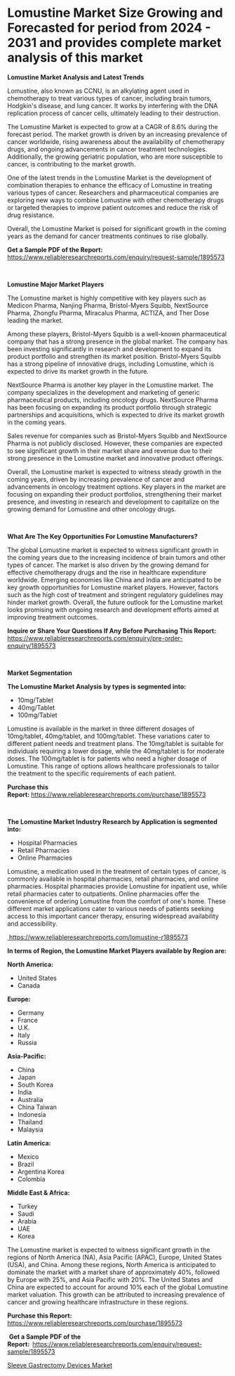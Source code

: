 <p><h1>Lomustine Market Size Growing and Forecasted for period from 2024 - 2031 and provides complete market analysis of this market</h1></p><p><strong>Lomustine Market Analysis and Latest Trends</strong></p>
<p><p>Lomustine, also known as CCNU, is an alkylating agent used in chemotherapy to treat various types of cancer, including brain tumors, Hodgkin's disease, and lung cancer. It works by interfering with the DNA replication process of cancer cells, ultimately leading to their destruction.</p><p>The Lomustine Market is expected to grow at a CAGR of 8.6% during the forecast period. The market growth is driven by an increasing prevalence of cancer worldwide, rising awareness about the availability of chemotherapy drugs, and ongoing advancements in cancer treatment technologies. Additionally, the growing geriatric population, who are more susceptible to cancer, is contributing to the market growth.</p><p>One of the latest trends in the Lomustine Market is the development of combination therapies to enhance the efficacy of Lomustine in treating various types of cancer. Researchers and pharmaceutical companies are exploring new ways to combine Lomustine with other chemotherapy drugs or targeted therapies to improve patient outcomes and reduce the risk of drug resistance.</p><p>Overall, the Lomustine Market is poised for significant growth in the coming years as the demand for cancer treatments continues to rise globally.</p></p>
<p><strong>Get a Sample PDF of the Report:&nbsp;</strong> <a href="https://www.reliableresearchreports.com/enquiry/request-sample/1895573">https://www.reliableresearchreports.com/enquiry/request-sample/1895573</a></p>
<p>&nbsp;</p>
<p><strong>Lomustine Major Market Players</strong></p>
<p><p>The Lomustine market is highly competitive with key players such as Medicon Pharma, Nanjing Pharma, Bristol-Myers Squibb, NextSource Pharma, Zhongfu Pharma, Miracalus Pharma, ACTIZA, and Ther Dose leading the market. </p><p>Among these players, Bristol-Myers Squibb is a well-known pharmaceutical company that has a strong presence in the global market. The company has been investing significantly in research and development to expand its product portfolio and strengthen its market position. Bristol-Myers Squibb has a strong pipeline of innovative drugs, including Lomustine, which is expected to drive its market growth in the future.</p><p>NextSource Pharma is another key player in the Lomustine market. The company specializes in the development and marketing of generic pharmaceutical products, including oncology drugs. NextSource Pharma has been focusing on expanding its product portfolio through strategic partnerships and acquisitions, which is expected to drive its market growth in the coming years.</p><p>Sales revenue for companies such as Bristol-Myers Squibb and NextSource Pharma is not publicly disclosed. However, these companies are expected to see significant growth in their market share and revenue due to their strong presence in the Lomustine market and innovative product offerings.</p><p>Overall, the Lomustine market is expected to witness steady growth in the coming years, driven by increasing prevalence of cancer and advancements in oncology treatment options. Key players in the market are focusing on expanding their product portfolios, strengthening their market presence, and investing in research and development to capitalize on the growing demand for Lomustine and other oncology drugs.</p></p>
<p>&nbsp;</p>
<p><strong>What Are The Key Opportunities For Lomustine Manufacturers?</strong></p>
<p><p>The global Lomustine market is expected to witness significant growth in the coming years due to the increasing incidence of brain tumors and other types of cancer. The market is also driven by the growing demand for effective chemotherapy drugs and the rise in healthcare expenditure worldwide. Emerging economies like China and India are anticipated to be key growth opportunities for Lomustine market players. However, factors such as the high cost of treatment and stringent regulatory guidelines may hinder market growth. Overall, the future outlook for the Lomustine market looks promising with ongoing research and development efforts aimed at improving treatment outcomes.</p></p>
<p><strong>Inquire or Share Your Questions If Any Before Purchasing This Report:</strong> <a href="https://www.reliableresearchreports.com/enquiry/pre-order-enquiry/1895573">https://www.reliableresearchreports.com/enquiry/pre-order-enquiry/1895573</a></p>
<p>&nbsp;</p>
<p><strong>Market Segmentation</strong></p>
<p><strong>The Lomustine Market Analysis by types is segmented into:</strong></p>
<p><ul><li>10mg/Tablet</li><li>40mg/Tablet</li><li>100mg/Tablet</li></ul></p>
<p><p>Lomustine is available in the market in three different dosages of 10mg/tablet, 40mg/tablet, and 100mg/tablet. These variations cater to different patient needs and treatment plans. The 10mg/tablet is suitable for individuals requiring a lower dosage, while the 40mg/tablet is for moderate doses. The 100mg/tablet is for patients who need a higher dosage of Lomustine. This range of options allows healthcare professionals to tailor the treatment to the specific requirements of each patient.</p></p>
<p><strong>Purchase this Report:&nbsp;</strong><a href="https://www.reliableresearchreports.com/purchase/1895573">https://www.reliableresearchreports.com/purchase/1895573</a></p>
<p>&nbsp;</p>
<p><strong>The Lomustine Market Industry Research by Application is segmented into:</strong></p>
<p><ul><li>Hospital Pharmacies</li><li>Retail Pharmacies</li><li>Online Pharmacies</li></ul></p>
<p><p>Lomustine, a medication used in the treatment of certain types of cancer, is commonly available in hospital pharmacies, retail pharmacies, and online pharmacies. Hospital pharmacies provide Lomustine for inpatient use, while retail pharmacies cater to outpatients. Online pharmacies offer the convenience of ordering Lomustine from the comfort of one's home. These different market applications cater to various needs of patients seeking access to this important cancer therapy, ensuring widespread availability and accessibility.</p></p>
<p><a href="https://www.reliableresearchreports.com/lomustine-r1895573">&nbsp;https://www.reliableresearchreports.com/lomustine-r1895573</a></p>
<p><strong>In terms of Region, the Lomustine Market Players available by Region are:</strong></p>
<p>
    <p> <strong> North America: </strong>
        <ul>
            <li>United States</li>
            <li>Canada</li>
        </ul>
        </p> 
    <p> <strong> Europe: </strong>
        <ul>
            <li>Germany</li>
            <li>France</li>
            <li>U.K.</li>
            <li>Italy</li>
            <li>Russia</li>
        </ul>
        </p> 
    <p> <strong> Asia-Pacific: </strong>
        <ul>
            <li>China</li>
            <li>Japan</li>
            <li>South Korea</li>
            <li>India</li>
            <li>Australia</li>
            <li>China Taiwan</li>
            <li>Indonesia</li>
            <li>Thailand</li>
            <li>Malaysia</li>
        </ul>
        </p> 
    <p> <strong> Latin America: </strong>
        <ul>
            <li>Mexico</li>
            <li>Brazil</li>
            <li>Argentina Korea</li>
            <li>Colombia</li>
        </ul>
        </p> 
    <p> <strong> Middle East & Africa: </strong>
        <ul>
            <li>Turkey</li>
            <li>Saudi</li>
            <li>Arabia</li>
            <li>UAE</li>
            <li>Korea</li>
        </ul>
    </p>
    </p>
<p><p>The Lomustine market is expected to witness significant growth in the regions of North America (NA), Asia Pacific (APAC), Europe, United States (USA), and China. Among these regions, North America is anticipated to dominate the market with a market share of approximately 40%, followed by Europe with 25%, and Asia Pacific with 20%. The United States and China are expected to account for around 10% each of the global Lomustine market valuation. This growth can be attributed to increasing prevalence of cancer and growing healthcare infrastructure in these regions.</p></p>
<p><strong>Purchase this Report: </strong><a href="https://www.reliableresearchreports.com/purchase/1895573">https://www.reliableresearchreports.com/purchase/1895573</a></p>
<p>&nbsp;<strong>Get a Sample PDF of the Report:&nbsp;&nbsp;</strong><a href="https://www.reliableresearchreports.com/enquiry/request-sample/1895573">https://www.reliableresearchreports.com/enquiry/request-sample/1895573</a></p>
<p><strong></strong></p>
<p><p><a href="https://view.publitas.com/reportprime-1/decoding-sleeve-gastrectomy-devices-market-metrics-market-share-trends-and-growth-patterns/">Sleeve Gastrectomy Devices Market</a></p></p>